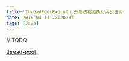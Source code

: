 ```yaml
---
title: ThreadPoolExecutor开启线程池执行异步任务
date: 2016-04-11 22:20:37
tags: [Java]
---
```


// TODO

[thread-pool](https://github.com/Methol/thread-pool)
